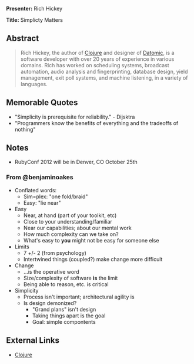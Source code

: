 **Presenter:** Rich Hickey

**Title:** Simplicty Matters

## Abstract

> Rich Hickey, the author of <a href="http://clojure.org/">Clojure</a> and designer of <a href="http://datomic.com/">Datomic</a>, is a software developer with over 20 years of experience in various domains. Rich has worked on scheduling systems, broadcast automation, audio analysis and fingerprinting, database design, yield management, exit poll systems, and machine listening, in a variety of languages.

## Memorable Quotes

* "Simplicity is prerequisite for reliability."  - Dijsktra
* "Programmers know the benefits of everything and the tradeoffs of nothing"

## Notes

* RubyConf 2012 will be in Denver, CO October 25th

### From @benjaminoakes

* Conflated words:
    * Sim=plex: "one fold/braid"
    * Easy: "lie near"
* Easy
    * Near, at hand (part of your toolkit, etc)
    * Close to your understanding/familiar
    * Near our capabilities; about our mental work
    * How much complexity can we take on?
    * What's easy to **you** might not be easy for someone else
* Limits
    * 7 +/- 2 (from psychology)
    * Intertwined things (coupled?) make change more difficult
* Change
    * ...is the operative word
    * Size/complexity of software **is** the limit
    * Being able to reason, etc. is critical
* Simplicity
    * Process isn't important; architectural agility is
    * Is design demonized?
        * "Grand plans" isn't design
        * Taking things apart is the goal
        * Goal: simple compontents

## External Links

* [Clojure](http://clojure.org/)
